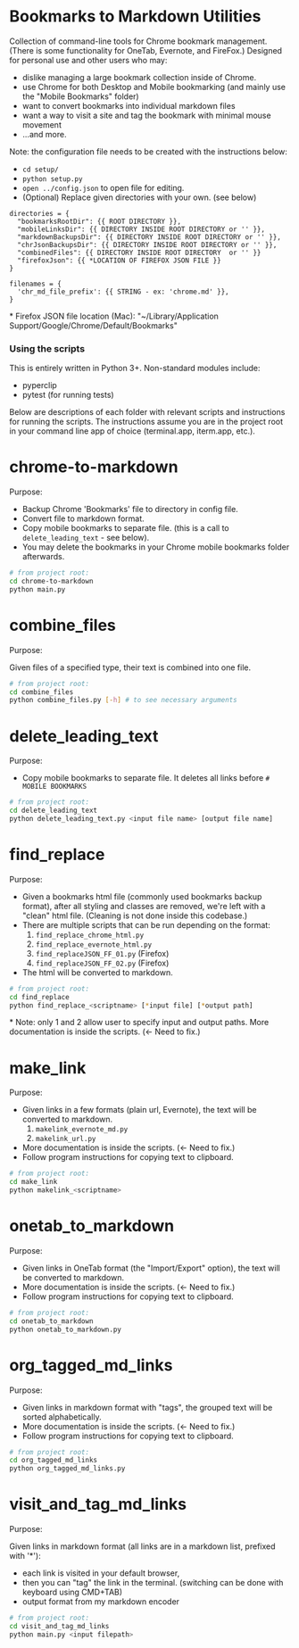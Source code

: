 # Bookmarks to Markdown Utilities

Collection of command-line tools for Chrome bookmark management. (There is some functionality for OneTab, Evernote, and FireFox.) Designed for personal use and other users who may:

- dislike managing a large bookmark collection inside of Chrome.
- use Chrome for both Desktop and Mobile bookmarking (and mainly use the "Mobile Bookmarks" folder)
- want to convert bookmarks into individual markdown files
- want a way to visit a site and tag the bookmark with minimal mouse movement
- ...and more.

Note: the configuration file needs to be created with the instructions below:

- `cd setup/`
- `python setup.py`
- `open ../config.json` to open file for editing.
- (Optional) Replace given directories with your own. (see below)

```
directories = {
  "bookmarksRootDir": {{ ROOT DIRECTORY }},
  "mobileLinksDir": {{ DIRECTORY INSIDE ROOT DIRECTORY or '' }},
  "markdownBackupsDir": {{ DIRECTORY INSIDE ROOT DIRECTORY or '' }},
  "chrJsonBackupsDir": {{ DIRECTORY INSIDE ROOT DIRECTORY or '' }},
  "combinedFiles": {{ DIRECTORY INSIDE ROOT DIRECTORY  or '' }}
  "firefoxJson": {{ *LOCATION OF FIREFOX JSON FILE }}
}

filenames = {
  'chr_md_file_prefix': {{ STRING - ex: 'chrome.md' }},
}

```

\* Firefox JSON file location (Mac): "~/Library/Application Support/Google/Chrome/Default/Bookmarks"

### Using the scripts

This is entirely written in Python 3+. Non-standard modules include:

- pyperclip
- pytest (for running tests)

Below are descriptions of each folder with relevant scripts and instructions for running the scripts. The instructions assume you are in the project root in your command line app of choice (terminal.app, iterm.app, etc.).

# chrome-to-markdown

Purpose:

- Backup Chrome 'Bookmarks' file to directory in config file.
- Convert file to markdown format.
- Copy mobile bookmarks to separate file. (this is a call to `delete_leading_text` - see below).
- You may delete the bookmarks in your Chrome mobile bookmarks folder afterwards.

```bash
# from project root:
cd chrome-to-markdown
python main.py
```

# combine_files

Purpose:

Given files of a specified type, their text is combined into one file.

```bash
# from project root:
cd combine_files
python combine_files.py [-h] # to see necessary arguments
```

# delete_leading_text

Purpose:

- Copy mobile bookmarks to separate file. It deletes all links before `# MOBILE BOOKMARKS`

```bash
# from project root:
cd delete_leading_text
python delete_leading_text.py <input file name> [output file name]
```

# find_replace

Purpose:

- Given a bookmarks html file (commonly used bookmarks backup format), after all styling and classes are removed, we're left with a "clean" html file. (Cleaning is not done inside this codebase.)
- There are multiple scripts that can be run depending on the format:
  1. `find_replace_chrome_html.py`
  2. `find_replace_evernote_html.py`
  3. `find_replaceJSON_FF_01.py` (Firefox)
  4. `find_replaceJSON_FF_02.py` (Firefox)
- The html will be converted to markdown.

```bash
# from project root:
cd find_replace
python find_replace_<scriptname> [*input file] [*output path]
```

\* Note: only 1 and 2 allow user to specify input and output paths. More documentation is inside the scripts. (<- Need to fix.)

# make_link

Purpose:

- Given links in a few formats (plain url, Evernote), the text will be converted to markdown. 
  1. `makelink_evernote_md.py`
  2. `makelink_url.py`
- More documentation is inside the scripts. (<- Need to fix.)
- Follow program instructions for copying text to clipboard.

```bash
# from project root:
cd make_link
python makelink_<scriptname>
```

# onetab_to_markdown

Purpose:

- Given links in OneTab format (the "Import/Export" option), the text will be converted to markdown. 
- More documentation is inside the scripts. (<- Need to fix.)
- Follow program instructions for copying text to clipboard.

```bash
# from project root:
cd onetab_to_markdown
python onetab_to_markdown.py
```

# org_tagged_md_links

Purpose:

- Given links in markdown format with "tags", the grouped text will be sorted alphabetically.
- More documentation is inside the scripts. (<- Need to fix.)
- Follow program instructions for copying text to clipboard.

```bash
# from project root:
cd org_tagged_md_links
python org_tagged_md_links.py
```

# visit_and_tag_md_links

Purpose:

Given links in markdown format (all links are in a markdown list, prefixed with '*'):

- each link is visited in your default browser,
- then you can "tag" the link in the terminal. (switching can be done with keyboard using CMD+TAB)
- output format from my markdown encoder

```bash
# from project root:
cd visit_and_tag_md_links
python main.py <input filepath>
```
